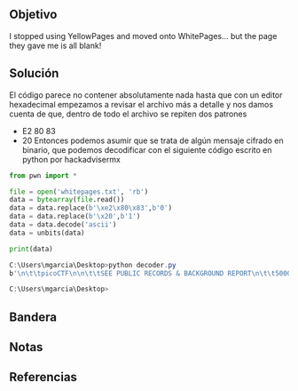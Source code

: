 ## Objetivo
I stopped using YellowPages and moved onto WhitePages... but the page they gave me is all blank!

## Solución
El código parece no contener absolutamente nada hasta que con un editor hexadecimal empezamos a revisar el archivo más a detalle y nos damos cuenta de que, dentro de todo el archivo se repiten dos patrones
- E2 80 83
- 20
Entonces podemos asumir que se trata de algún mensaje cifrado en binario, que podemos decodificar con el siguiente código escrito en python por hackadvisermx

```python
from pwn import *

file = open('whitepages.txt', 'rb')
data = bytearray(file.read())
data = data.replace(b'\xe2\x80\x83',b'0')
data = data.replace(b'\x20',b'1')
data = data.decode('ascii')
data = unbits(data)

print(data)
```

```powershell
C:\Users\mgarcia\Desktop>python decoder.py
b'\n\t\tpicoCTF\n\n\t\tSEE PUBLIC RECORDS & BACKGROUND REPORT\n\t\t5000 Forbes Ave, Pittsburgh, PA 15213\n\t\tpicoCTF{not_all_spaces_are_created_equal_7100860b0fa779a5bd8ce29f24f586dc}\n\t\t'

C:\Users\mgarcia\Desktop>

```
## Bandera

## Notas

## Referencias